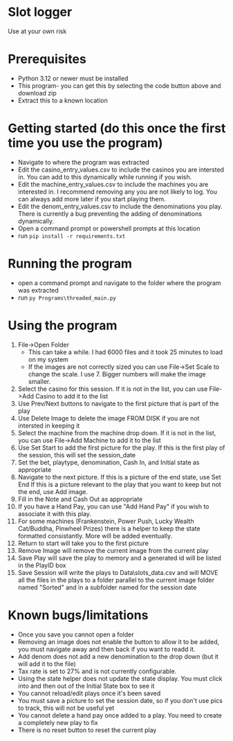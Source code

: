 # Slot logger
Use at your own risk

# Prerequisites
* Python 3.12 or newer must be installed
* This program- you can get this by selecting the code button above and download zip
* Extract this to a known location
  
# Getting started (do this once the first time you use the program)
* Navigate to where the program was extracted
* Edit the casino_entry_values.csv to include the casinos you are intersted in. You can add to this dynamically while running if you wish.
* Edit the machine_entry_values.csv to include the machines you are interested in. I recommend removing any you are not likely to log. You can always add more later if you start playing them.
* Edit the denom_entry_values.csv to include the denominations you play. There is currently a bug preventing the adding of denominations dynamically.
* Open a command prompt or powershell prompts at this location
* run `pip install -r requirements.txt`

# Running the program
* open a command prompt and navigate to the folder where the program was extracted
* run `py Programs\threaded_main.py`

# Using the program
1. File->Open Folder
   * This can take a while. I had 6000 files and it took 25 minutes to load on my system
   * If the images are not correctly sized you can use File->Set Scale to change the scale. I use 7. Bigger numbers will make the image smaller.
2. Select the casino for this session. If it is not in the list, you can use File->Add Casino to add it to the list
3. Use Prev/Next buttons to navigate to the first picture that is part of the play
4. Use Delete Image to delete the image FROM DISK if you are not intersted in keeping it
5. Select the machine from the machine drop down. If it is not in the list, you can use File->Add Machine to add it to the list
6. Use Set Start to add the first picture for the play. If this is the first play of the session, this will set the session_date
7. Set the bet, playtype, denomination, Cash In, and Initial state as appropriate
8. Navigate to the next picture. If this is a picture of the end state, use Set End If this is a picture relevant to the play that you want to keep but not the end, use Add image.
9. Fill in the Note and Cash Out as appropriate
10. If you have a Hand Pay, you can use "Add Hand Pay" if you wish to associate it with this play.
11. For some machines (Frankenstein, Power Push, Lucky Wealth Cat/Buddha, Pinwheel Prizes) there is a helper to keep the state formatted consistantly. More will be added eventually.
12. Return to start will take you to the first picture
13. Remove Image will remove the current image from the current play
14. Save Play will save the play to memory and a generated id will be listed in the PlayID box
15. Save Session will write the plays to Data\slots_data.csv and will MOVE all the files in the plays to a folder parallel to the current image folder named "Sorted" and in a subfolder named for the session date

# Known bugs/limitations
* Once you save you cannot open a folder
* Removing an image does not enable the button to allow it to be added, you must navigate away and then back if you want to readd it.
* Add denom does not add a new denomination to the drop down (but it will add it to the file)
* Tax rate is set to 27% and is not currently configurable.
* Using the state helper does not update the state display. You must click into and then out of the Initial State box to see it
* You cannot reload/edit plays once it's been saved
* You must save a picture to set the session date, so if you don't use pics to track, this will not be useful yet
* You cannot delete a hand pay once added to a play. You need to create a completely new play to fix
* There is no reset button to reset the current play

  
